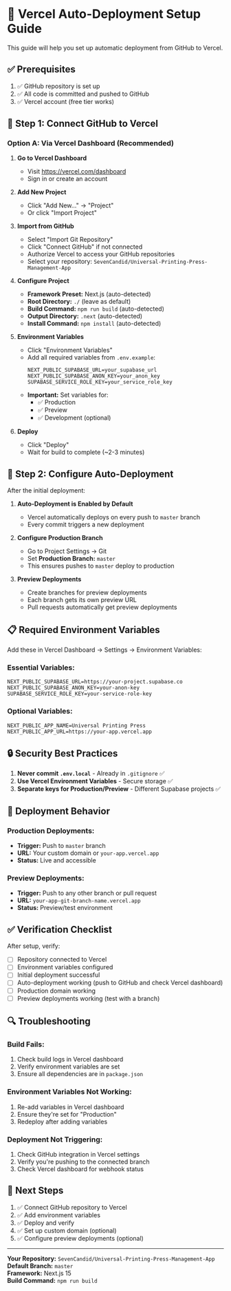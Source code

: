 # 🚀 Vercel Auto-Deployment Setup Guide

This guide will help you set up automatic deployment from GitHub to Vercel.

## ✅ Prerequisites

1. ✅ GitHub repository is set up
2. ✅ All code is committed and pushed to GitHub
3. ✅ Vercel account (free tier works)

## 🔧 Step 1: Connect GitHub to Vercel

### Option A: Via Vercel Dashboard (Recommended)

1. **Go to Vercel Dashboard**
   - Visit https://vercel.com/dashboard
   - Sign in or create an account

2. **Add New Project**
   - Click "Add New..." → "Project"
   - Or click "Import Project"

3. **Import from GitHub**
   - Select "Import Git Repository"
   - Click "Connect GitHub" if not connected
   - Authorize Vercel to access your GitHub repositories
   - Select your repository: `SevenCandid/Universal-Printing-Press-Management-App`

4. **Configure Project**
   - **Framework Preset:** Next.js (auto-detected)
   - **Root Directory:** `./` (leave as default)
   - **Build Command:** `npm run build` (auto-detected)
   - **Output Directory:** `.next` (auto-detected)
   - **Install Command:** `npm install` (auto-detected)

5. **Environment Variables**
   - Click "Environment Variables"
   - Add all required variables from `.env.example`:
     ```
     NEXT_PUBLIC_SUPABASE_URL=your_supabase_url
     NEXT_PUBLIC_SUPABASE_ANON_KEY=your_anon_key
     SUPABASE_SERVICE_ROLE_KEY=your_service_role_key
     ```
   - **Important:** Set variables for:
     - ✅ Production
     - ✅ Preview
     - ✅ Development (optional)

6. **Deploy**
   - Click "Deploy"
   - Wait for build to complete (~2-3 minutes)

## 🔄 Step 2: Configure Auto-Deployment

After the initial deployment:

1. **Auto-Deployment is Enabled by Default**
   - Vercel automatically deploys on every push to `master` branch
   - Every commit triggers a new deployment

2. **Configure Production Branch**
   - Go to Project Settings → Git
   - Set **Production Branch:** `master`
   - This ensures pushes to `master` deploy to production

3. **Preview Deployments**
   - Create branches for preview deployments
   - Each branch gets its own preview URL
   - Pull requests automatically get preview deployments

## 📋 Required Environment Variables

Add these in Vercel Dashboard → Settings → Environment Variables:

### Essential Variables:
```
NEXT_PUBLIC_SUPABASE_URL=https://your-project.supabase.co
NEXT_PUBLIC_SUPABASE_ANON_KEY=your-anon-key
SUPABASE_SERVICE_ROLE_KEY=your-service-role-key
```

### Optional Variables:
```
NEXT_PUBLIC_APP_NAME=Universal Printing Press
NEXT_PUBLIC_APP_URL=https://your-app.vercel.app
```

## 🔒 Security Best Practices

1. **Never commit `.env.local`** - Already in `.gitignore` ✅
2. **Use Vercel Environment Variables** - Secure storage ✅
3. **Separate keys for Production/Preview** - Different Supabase projects ✅

## 🚦 Deployment Behavior

### Production Deployments:
- **Trigger:** Push to `master` branch
- **URL:** Your custom domain or `your-app.vercel.app`
- **Status:** Live and accessible

### Preview Deployments:
- **Trigger:** Push to any other branch or pull request
- **URL:** `your-app-git-branch-name.vercel.app`
- **Status:** Preview/test environment

## ✅ Verification Checklist

After setup, verify:

- [ ] Repository connected to Vercel
- [ ] Environment variables configured
- [ ] Initial deployment successful
- [ ] Auto-deployment working (push to GitHub and check Vercel dashboard)
- [ ] Production domain working
- [ ] Preview deployments working (test with a branch)

## 🔍 Troubleshooting

### Build Fails:
1. Check build logs in Vercel dashboard
2. Verify environment variables are set
3. Ensure all dependencies are in `package.json`

### Environment Variables Not Working:
1. Re-add variables in Vercel dashboard
2. Ensure they're set for "Production"
3. Redeploy after adding variables

### Deployment Not Triggering:
1. Check GitHub integration in Vercel settings
2. Verify you're pushing to the connected branch
3. Check Vercel dashboard for webhook status

## 📝 Next Steps

1. ✅ Connect GitHub repository to Vercel
2. ✅ Add environment variables
3. ✅ Deploy and verify
4. ✅ Set up custom domain (optional)
5. ✅ Configure preview deployments (optional)

---

**Your Repository:** `SevenCandid/Universal-Printing-Press-Management-App`  
**Default Branch:** `master`  
**Framework:** Next.js 15  
**Build Command:** `npm run build`

